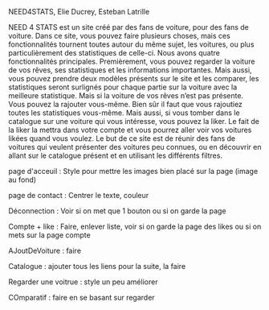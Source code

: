 NEED4STATS, Elie Ducrey, Esteban Latrille

NEED 4 STATS est un site créé par des fans de voiture, pour des fans de voiture. Dans ce site, vous pouvez faire plusieurs choses, mais ces fonctionnalités tournent toutes autour du même sujet, les voitures, ou plus particulièrement des statistiques de celle-ci. Nous avons quatre fonctionnalités principales. Premièrement, vous pouvez regarder la voiture de vos rêves, ses statistiques et les informations importantes. Mais aussi, vous pouvez prendre deux modèles présents sur le site et les comparer, les statistiques seront surlignés pour chaque partie sur la voiture avec la meilleure statistique. Mais si la voiture de vos rêves n’est pas présente. Vous pouvez la rajouter vous-même. Bien sûr il faut que vous rajoutiez toutes les statistiques vous-même. Mais aussi, si vous tomber dans le catalogue sur une voiture qui vous intéresse, vous pouvez la liker. Le fait de la liker la mettra dans votre compte et vous pourrez aller voir vos voitures likées quand vous voulez. Le but de ce site est de réunir des fans de voitures qui veulent présenter des voitures peu connues, ou en découvrir en allant sur le catalogue présent et en utilisant les différents filtres.

page d'acceuil :
    Style pour mettre les images bien placé sur la page (image au fond)

page de contact :
    Centrer le texte, couleur

Déconnection :
    Voir si on met que 1 bouton ou si on garde la page

Compte + like :
    Faire, enlever liste, voir si on garde la page des likes ou si on mets sur la page compte

AJoutDeVoiture :
    faire

Catalogue :
    ajouter tous les liens pour la suite, la faire

Regarder une voitrue :
    style un peu améliorer

COmparatif :
    faire en se basant sur regarder

